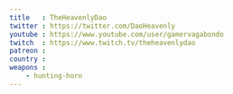 ```yaml
---
title   : TheHeavenlyDao
twitter : https://twitter.com/DaoHeavenly
youtube : https://www.youtube.com/user/gamervagabondo
twitch  : https://www.twitch.tv/theheavenlydao
patreon :
country :
weapons :
    - hunting-horn
---
```

